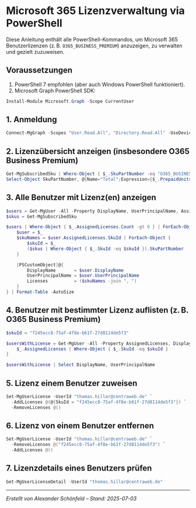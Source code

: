 # Microsoft 365 Lizenzverwaltung via PowerShell

Diese Anleitung enthält alle PowerShell-Kommandos, um Microsoft 365 Benutzerlizenzen (z. B. `O365_BUSINESS_PREMIUM`) anzuzeigen, zu verwalten und gezielt zuzuweisen.

## Voraussetzungen

1. PowerShell 7 empfohlen (aber auch Windows PowerShell funktioniert).
2. Microsoft Graph PowerShell SDK:
```powershell
Install-Module Microsoft.Graph -Scope CurrentUser
```

## 1. Anmeldung

```powershell
Connect-MgGraph -Scopes "User.Read.All", "Directory.Read.All" -UseDeviceAuthentication
```

## 2. Lizenzübersicht anzeigen (insbesondere O365 Business Premium)

```powershell
Get-MgSubscribedSku | Where-Object { $_.SkuPartNumber -eq "O365_BUSINESS_PREMIUM" } |
Select-Object SkuPartNumber, @{Name="Total";Expression={$_.PrepaidUnits.Enabled}}, ConsumedUnits, @{Name="Available";Expression={$_.PrepaidUnits.Enabled - $_.ConsumedUnits}}
```

## 3. Alle Benutzer mit Lizenz(en) anzeigen

```powershell
$users = Get-MgUser -All -Property DisplayName, UserPrincipalName, AssignedLicenses
$skus = Get-MgSubscribedSku

$users | Where-Object { $_.AssignedLicenses.Count -gt 0 } | ForEach-Object {
    $user = $_
    $skuNames = $user.AssignedLicenses.SkuId | ForEach-Object {
        $skuId = $_
        ($skus | Where-Object { $_.SkuId -eq $skuId }).SkuPartNumber
    }

    [PSCustomObject]@{
        DisplayName       = $user.DisplayName
        UserPrincipalName = $user.UserPrincipalName
        Licenses          = ($skuNames -join ", ")
    }
} | Format-Table -AutoSize
```

## 4. Benutzer mit bestimmter Lizenz auflisten (z. B. O365 Business Premium)

```powershell
$skuId = "f245ecc8-75af-4f8e-b61f-27d8114de5f3"

$usersWithLicense = Get-MgUser -All -Property AssignedLicenses, DisplayName, UserPrincipalName | Where-Object {
    $_.AssignedLicenses | Where-Object { $_.SkuId -eq $skuId }
}

$usersWithLicense | Select DisplayName, UserPrincipalName

```

## 5. Lizenz einem Benutzer zuweisen

```powershell
Set-MgUserLicense -UserId "thomas.hillar@centraweb.de" `
  -AddLicenses @(@{SkuId = "f245ecc8-75af-4f8e-b61f-27d8114de5f3"}) `
  -RemoveLicenses @()
```

## 6. Lizenz von einem Benutzer entfernen

```powershell
Set-MgUserLicense -UserId "thomas.hillar@centraweb.de" `
  -RemoveLicenses @("f245ecc8-75af-4f8e-b61f-27d8114de5f3") `
  -AddLicenses @()
```

## 7. Lizenzdetails eines Benutzers prüfen

```powershell
Get-MgUserLicenseDetail -UserId "thomas.hillar@centraweb.de"
```

---

*Erstellt von Alexander Schönfeld – Stand: 2025-07-03*
